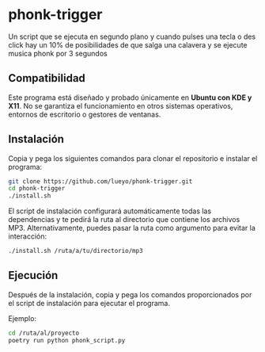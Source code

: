 # phonk-trigger
Un script que se ejecuta en segundo plano y cuando pulses una tecla o des click hay un 10% de posibilidades de que salga una calavera y se ejecute musica phonk por 3 segundos

## Compatibilidad
Este programa está diseñado y probado únicamente en **Ubuntu con KDE y X11**. No se garantiza el funcionamiento en otros sistemas operativos, entornos de escritorio o gestores de ventanas.

## Instalación
Copia y pega los siguientes comandos para clonar el repositorio e instalar el programa:

```bash
git clone https://github.com/lueyo/phonk-trigger.git
cd phonk-trigger
./install.sh
```

El script de instalación configurará automáticamente todas las dependencias y te pedirá la ruta al directorio que contiene los archivos MP3. Alternativamente, puedes pasar la ruta como argumento para evitar la interacción:

```bash
./install.sh /ruta/a/tu/directorio/mp3
```

## Ejecución
Después de la instalación, copia y pega los comandos proporcionados por el script de instalación para ejecutar el programa.

Ejemplo:
```bash
cd /ruta/al/proyecto
poetry run python phonk_script.py
```
